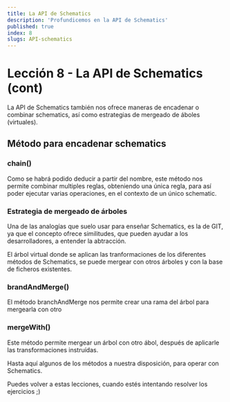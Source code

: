 ```yaml
---
title: La API de Schematics
description: 'Profundicemos en la API de Schematics'
published: true
index: 8
slugs: API-schematics
---
```


# Lección 8 - La API de Schematics (cont)

La API de Schematics también nos ofrece maneras de encadenar o combinar schematics, así como estrategias de mergeado de áboles (virtuales).

## Método para encadenar schematics

### chain()

Como se habrá podido deducir a partir del nombre, este método nos permite combinar multiples reglas, obteniendo una única regla, para así poder ejecutar varias operaciones, en el contexto de un único schematic.

### Estrategia de mergeado de árboles

Una de las analogías que suelo usar para enseñar Schematics, es la de GIT, ya que el concepto ofrece similitudes, que pueden ayudar a los desarrolladores, a entender la abtracción.

El árbol virtual donde se aplican las tranformaciones de los diferentes métodos de Schematics, se puede mergear con otros árboles y con la base de ficheros existentes.

### brandAndMerge()

El método branchAndMerge nos permite crear una rama del árbol para mergearla con otro

### mergeWith()

Este método permite mergear un árbol con otro ábol, después de aplicarle las transformaciones instruídas.

Hasta aquí algunos de los métodos a nuestra disposición, para operar con Schematics. 

Puedes volver a estas lecciones, cuando estés intentando resolver los ejercicios ;)

